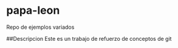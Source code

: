 # papa-leon
Repo de ejemplos variados

##Descripcion
Este es un trabajo de refuerzo de conceptos de git

